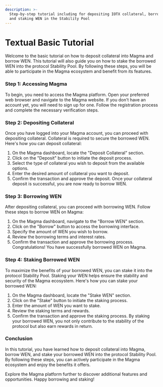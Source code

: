 ```yaml
---
description: >-
  Step-by-step tutorial including for depositing IOTX collateral, borrowing WEN
  and staking WEN in the Stability Pool
---
```


# Textual Basic Tutorial

Welcome to the basic tutorial on how to deposit collateral into Magma and borrow WEN. This tutorial will also guide you on how to stake the borrowed WEN into the protocol Stability Pool. By following these steps, you will be able to participate in the Magma ecosystem and benefit from its features.

### Step 1: Accessing Magma

To begin, you need to access the Magma platform. Open your preferred web browser and navigate to the Magma website. If you don't have an account yet, you will need to sign up for one. Follow the registration process and complete the necessary verification steps.&#x20;

### Step 2: Depositing Collateral

Once you have logged into your Magma account, you can proceed with depositing collateral. Collateral is required to secure the borrowed WEN. Here's how you can deposit collateral:

1. On the Magma dashboard, locate the "Deposit Collateral" section.
2. Click on the "Deposit" button to initiate the deposit process.
3. Select the type of collateral you wish to deposit from the available options.
4. Enter the desired amount of collateral you want to deposit.
5. Confirm the transaction and approve the deposit. Once your collateral deposit is successful, you are now ready to borrow WEN.

### Step 3: Borrowing WEN&#x20;

After depositing collateral, you can proceed with borrowing WEN. Follow these steps to borrow WEN on Magma:

1. On the Magma dashboard, navigate to the "Borrow WEN" section.
2. Click on the "Borrow" button to access the borrowing interface.
3. Specify the amount of WEN you wish to borrow.
4. Review the borrowing terms and interest rates.
5. Confirm the transaction and approve the borrowing process. Congratulations! You have successfully borrowed WEN on Magma.

### Step 4: Staking Borrowed WEN

To maximize the benefits of your borrowed WEN, you can stake it into the protocol Stability Pool. Staking your WEN helps ensure the stability and security of the Magma ecosystem. Here's how you can stake your borrowed WEN:

1. On the Magma dashboard, locate the "Stake WEN" section.
2. Click on the "Stake" button to initiate the staking process.
3. Enter the amount of WEN you want to stake.
4. Review the staking terms and rewards.
5. Confirm the transaction and approve the staking process. By staking your borrowed WEN, you not only contribute to the stability of the protocol but also earn rewards in return.

### Conclusion

In this tutorial, you have learned how to deposit collateral into Magma, borrow WEN, and stake your borrowed WEN into the protocol Stability Pool. By following these steps, you can actively participate in the Magma ecosystem and enjoy the benefits it offers.

Explore the Magma platform further to discover additional features and opportunities. Happy borrowing and staking!
